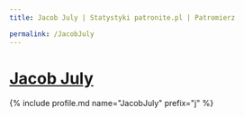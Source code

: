 ```yaml
---
title: Jacob July | Statystyki patronite.pl | Patromierz

permalink: /JacobJuly
---
```


# [Jacob July](https://patronite.pl/JacobJuly)

{% include profile.md name="JacobJuly" prefix="j" %}
